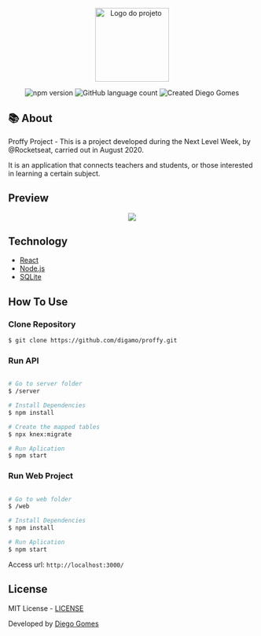 <p align="center">
  <img alt="Logo do projeto" width="150px" src="https://ik.imagekit.io/w0qcbcqq5r/next_level_week_6WBE-gmssQ.png" />
</p>

<p align="center">
  <img alt="npm version" src="https://img.shields.io/badge/npm-6.4.1-brightgreen">
  <img alt="GitHub language count" src="https://img.shields.io/badge/TypeScript-63.5%25-brightgreen">
  <img alt="Created Diego Gomes" src="https://img.shields.io/badge/created%20by-Diego%20Gomes-brightgreen">
  </a>
</p>

## :books: About
<p>Proffy Project - This is a project developed during the Next Level Week, by @Rocketseat, carried out in August 2020.</p>

<p>It is an application that connects teachers and students, or those interested in learning a certain subject.<p>


## Preview 

<p align="center">
  <img src="https://ik.imagekit.io/w0qcbcqq5r/proffy_APfaZjiZa.png"  >
  
</p>

## Technology
<ul>
    <li><a href="https://reactjs.org/" target="_blank">React</a></li>
    <li><a href="https://nodejs.org/" target="_blank">Node.js</a></li>
    <li><a href="https://www.sqlite.org/" target="_blank">SQLite</a></li>
</ul>


## How To Use

### Clone Repository

```bash
$ git clone https://github.com/digamo/proffy.git
```

### Run API

```bash

# Go to server folder
$ /server

# Install Dependencies
$ npm install

# Create the mapped tables
$ npx knex:migrate

# Run Aplication
$ npm start

```

### Run Web Project

```bash

# Go to web folder
$ /web

# Install Dependencies
$ npm install

# Run Aplication
$ npm start

```
Access url: `http://localhost:3000/`

## License

MIT License - [LICENSE](https://opensource.org/licenses/MIT)

<p>Developed by <a href='https://github.com/digamo/' target='blank'>Diego Gomes</a></p>